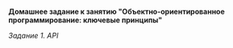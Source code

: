 **Домашнее задание к занятию "Объектно-ориентированное программирование: ключевые принципы"**

*Задание 1. API*
